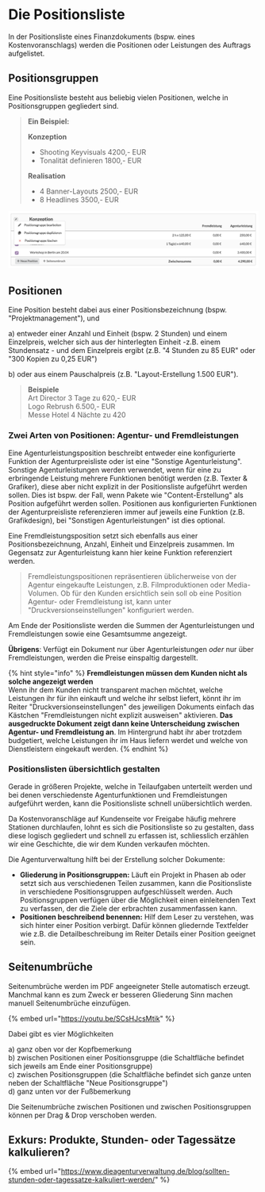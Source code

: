 # Die Positionsliste

In der Positionsliste eines Finanzdokuments \(bspw. eines Kostenvoranschlags\) werden die Positionen oder Leistungen des Auftrags aufgelistet. 

## Positionsgruppen

Eine Positionsliste besteht aus beliebig vielen Positionen, welche in Positionsgruppen gegliedert sind.  

> **Ein Beispiel:**
>
> **Konzeption**
>
> * Shooting Keyvisuals 4200,- EUR
> * Tonalität definieren 1800,- EUR
>
> **Realisation**
>
> * 4 Banner-Layouts 2500,- EUR
> * 8 Headlines 3500,- EUR

![Positionsgruppen k&#xF6;nnen dupliziert, gel&#xF6;scht und per Drag &amp; Drop sortiert werden.](../../../.gitbook/assets/bildschirmfoto-2020-03-07-um-14.55.38.png)

## Positionen

Eine Position besteht dabei aus einer Positionsbezeichnung \(bspw. "Projektmanagement"\), und 

a\) entweder einer Anzahl und Einheit \(bspw. 2 Stunden\) und einem Einzelpreis, welcher sich aus der hinterlegten Einheit -z.B. einem Stundensatz - und dem Einzelpreis ergibt \(z.B. "4 Stunden zu 85 EUR" oder "300 Kopien zu 0,25 EUR"\)

b\) oder aus einem Pauschalpreis \(z.B. "Layout-Erstellung 1.500 EUR"\).

> **Beispiele**  
> Art Director 3 Tage zu 620,- EUR  
> Logo Rebrush 6.500,- EUR  
> Messe Hotel 4 Nächte zu 420

### Zwei Arten von Positionen: **Agentur-** und **Fremdleistungen**

Eine Agenturleistungsposition beschreibt entweder eine konfigurierte Funktion der Agenturpreisliste oder ist eine "Sonstige Agenturleistung". Sonstige Agenturleistungen werden verwendet, wenn für eine zu erbringende Leistung mehrere Funktionen benötigt werden \(z.B. Texter & Grafiker\), diese aber nicht explizit in der Positionsliste aufgeführt werden sollen. Dies ist bspw. der Fall, wenn Pakete wie "Content-Erstellung" als Position aufgeführt werden sollen. Positionen aus konfigurierten Funktionen der Agenturpreisliste referenzieren immer auf jeweils eine Funktion \(z.B. Grafikdesign\), bei "Sonstigen Agenturleistungen" ist dies optional.

Eine Fremdleistungsposition setzt sich ebenfalls aus einer Positionsbezeichnung, Anzahl, Einheit und Einzelpreis zusammen. Im Gegensatz zur Agenturleistung kann hier keine Funktion referenziert werden.

> Fremdleistungspositionen repräsentieren üblicherweise von der Agentur eingekaufte Leistungen, z.B. Filmproduktionen oder Media-Volumen. Ob für den Kunden ersichtlich sein soll ob eine Position Agentur- oder Fremdleistung ist, kann unter "Druckversionseinstellungen" konfiguriert werden.

Am Ende der Positionsliste werden die Summen der Agenturleistungen und Fremdleistungen sowie eine Gesamtsumme angezeigt.

**Übrigens**: Verfügt ein Dokument nur über Agenturleistungen _oder_ nur über Fremdleistungen, werden die Preise einspaltig dargestellt.

{% hint style="info" %}
**Fremdleistungen müssen dem Kunden nicht als solche angezeigt werden**  
Wenn ihr dem Kunden nicht transparent machen möchtet, welche Leistungen ihr für ihn einkauft und welche ihr selbst liefert, könnt ihr im Reiter "Druckversionseinstellungen" des jeweiligen Dokuments einfach das Kästchen "Fremdleistungen nicht explizit ausweisen" aktivieren. **Das ausgedruckte Dokument zeigt dann keine Unterscheidung zwischen Agentur- und Fremdleistung an**. Im Hintergrund habt ihr aber trotzdem budgetiert, welche Leistungen ihr im Haus liefern werdet und welche von Dienstleistern eingekauft werden.
{% endhint %}

### Positionslisten übersichtlich gestalten

Gerade in größeren Projekte, welche in Teilaufgaben unterteilt werden und bei denen verschiedenste Agenturfunktionen und Fremdleistungen aufgeführt werden, kann die Positionsliste schnell unübersichtlich werden.

Da Kostenvoranschläge auf Kundenseite vor Freigabe häufig mehrere Stationen durchlaufen, lohnt es sich die Positionsliste so zu gestalten, dass diese logisch gegliedert und schnell zu erfassen ist, schliesslich erzählen wir eine Geschichte, die wir dem Kunden verkaufen möchten.

Die Agenturverwaltung hilft bei der Erstellung solcher Dokumente:

* **Gliederung in Positionsgruppen:** Läuft ein Projekt in Phasen ab oder setzt sich aus verschiedenen Teilen zusammen, kann die Positionsliste in verschiedene Positionsgruppen aufgeschlüsselt werden.  Auch Positionsgruppen verfügen über die Möglichkeit einen einleitenden Text zu verfassen, der die Ziele der erbrachten zusammenfassen kann.
* **Positionen beschreibend benennen:** Hilf dem Leser zu verstehen, was sich hinter einer Position verbirgt. Dafür können gliedernde Textfelder wie z.B. die Detailbeschreibung im Reiter Details einer Position geeignet sein.

## Seitenumbrüche

Seitenumbrüche werden im PDF angeeigneter Stelle automatisch erzeugt. Manchmal kann es zum Zweck er besseren Gliederung Sinn machen manuell Seitenumbrüche einzufügen. 

{% embed url="https://youtu.be/SCsHJcsMtik" %}

Dabei gibt es vier Möglichkeiten

a\) ganz oben vor der Kopfbemerkung  
b\) zwischen Positionen einer Positionsgruppe \(die Schaltfläche befindet sich jeweils am Ende einer Positionsgruppe\)  
c\) zwischen Positionsgruppen \(die Schaltfläche befindet sich ganze unten neben der Schaltfläche "Neue Positionsgruppe"\)  
d\) ganz unten vor der Fußbemerkung

Die Seitenumbrüche zwischen Positionen und zwischen Positionsgruppen können per Drag & Drop verschoben werden.

## Exkurs: Produkte, Stunden- oder Tagessätze kalkulieren?

{% embed url="https://www.dieagenturverwaltung.de/blog/sollten-stunden-oder-tagessatze-kalkuliert-werden/" %}





